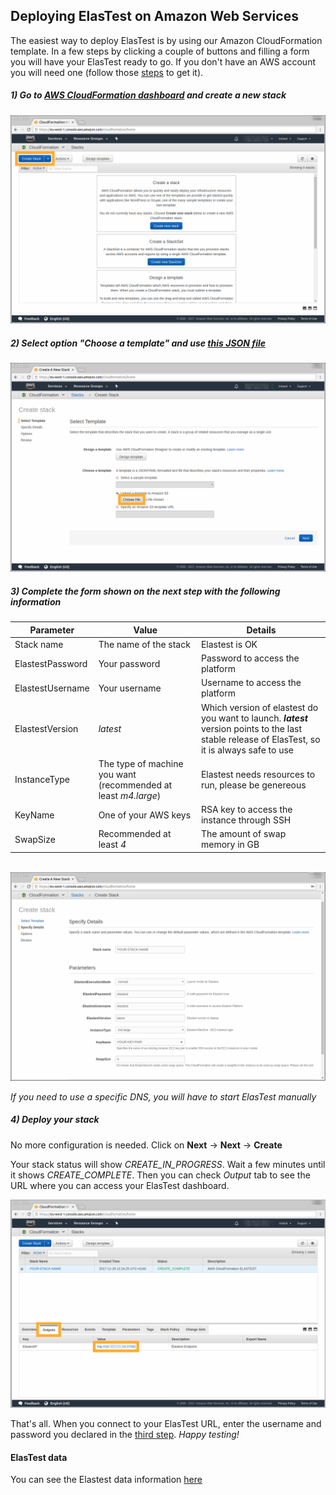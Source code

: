 <div class="range range-xs-left">
<div class="cell-xs-10 cell-lg-6 text-md-left inset-md-right-80 cell-lg-push-1 offset-top-50 offset-lg-top-0">
<h2 id="content" class="h1">Deploying ElasTest on Amazon Web Services</h2>
<div class="offset-top-30 offset-md-top-30">
</div>
</div>
</div>

The easiest way to deploy ElasTest is by using our Amazon CloudFormation template. In a few steps by clicking a couple of buttons and filling a form you will have your ElasTest ready to go. If you don't have an AWS account you will need one (follow those [steps](http://docs.aws.amazon.com/AmazonSimpleDB/latest/DeveloperGuide/AboutAWSAccounts.html) to get it).

<h5 class="small-subtitle">1) Go to <a href="https://eu-west-1.console.aws.amazon.com/cloudformation/">AWS CloudFormation dashboard</a> and create a new stack</h5>

<div class="docs-gallery inline-block">
    <a data-fancybox="gallery-1" href="/docs/deploying/images/new_stack.png"><img class="img-responsive img-wellcome" src="/docs/deploying/images/new_stack.png"/></a>
</div>

<h5 class="small-subtitle">2) Select option "Choose a template" and use <a href="https://raw.githubusercontent.com/elastest/elastest-toolbox/master/AWS/cloud-formation-latest.json">this JSON file</a></h5>

<div class="docs-gallery inline-block">
    <a data-fancybox="gallery-1" href="/docs/deploying/images/template.png"><img class="img-responsive img-wellcome" src="/docs/deploying/images/template.png"/></a>
</div>

<h5 id="step-3" class="small-subtitle">3) Complete the form shown on the next step with the following information</h5>

| Parameter        | Value                                                          | Details                                                                                                                                          |
| ---------------- | -------------------------------------------------------------- | ------------------------------------------------------------------------------------------------------------------------------------------------ |
| Stack name       | The name of the stack                                          | Elastest is OK                                                                                                                                   |
| ElastestPassword | Your password                                                  | Password to access the platform                                                                                                                  |
| ElastestUsername | Your username                                                  | Username to access the platform                                                                                                                  |
| ElastestVersion  | _latest_                                                       | Which version of elastest do you want to launch. **_latest_** version points to the last stable release of ElasTest, so it is always safe to use |
| InstanceType     | The type of machine you want (recommended at least _m4.large_) | Elastest needs resources to run, please be genereous                                                                                             |
| KeyName          | One of your AWS keys                                           | RSA key to access the instance through SSH                                                                                                       |
| SwapSize         | Recommended at least _4_                                       | The amount of swap memory in GB                                                                                                                  |

<br>

<div class="docs-gallery inline-block">
    <a data-fancybox="gallery-1" href="/docs/deploying/images/conf.png"><img class="img-responsive img-wellcome" src="/docs/deploying/images/conf.png"/></a>
</div>

<div class="range range-xs-center warning-range">
  <div class="cell-xs-2 cell-lg-1" style="text-align: center;"><span class="icon mdi mdi-information-outline warning-span"></span></div>
  <div class="cell-xs-10 cell-lg-11 warning-text"><p><i>If you need to use a specific DNS, you will have to start ElasTest manually</i></p></div>
</div>

<h5 class="small-subtitle">4) Deploy your stack</h5>

No more configuration is needed. Click on **Next** -> **Next** -> **Create**

Your stack status will show _CREATE_IN_PROGRESS_. Wait a few minutes until it shows _CREATE_COMPLETE_. Then you can check _Output_ tab to see the URL where you can access your ElasTest dashboard.

<div class="docs-gallery inline-block">
    <a data-fancybox="gallery-1" href="/docs/deploying/images/output_tab.png"><img class="img-responsive img-wellcome" src="/docs/deploying/images/output_tab.png"/></a>
</div>

That's all. When you connect to your ElasTest URL, enter the username and password you declared in the [third step](#step-3). _Happy testing!_

<h4 class="holder-subtitle link-top">ElasTest data</h4>
You can see the Elastest data information <a href="/docs/deploying/ubuntu/#elastestData">here</a>